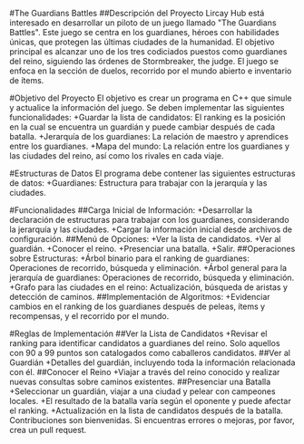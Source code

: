 #The Guardians Battles
##Descripción del Proyecto
Lircay Hub está interesado en desarrollar un piloto de un juego llamado "The Guardians Battles". Este juego se centra en los guardianes, héroes con habilidades únicas, que protegen las últimas ciudades de la humanidad. El objetivo principal es alcanzar uno de los tres codiciados puestos como guardianes del reino, siguiendo las órdenes de Stormbreaker, the judge. El juego se enfoca en la sección de duelos, recorrido por el mundo abierto e inventario de ítems.

#Objetivo del Proyecto
El objetivo es crear un programa en C++ que simule y actualice la información del juego. Se deben implementar las siguientes funcionalidades:
+Guardar la lista de candidatos: El ranking es la posición en la cual se encuentra un guardián y puede cambiar después de cada batalla.
+Jerarquía de los guardianes: La relación de maestro y aprendices entre los guardianes.
+Mapa del mundo: La relación entre los guardianes y las ciudades del reino, así como los rivales en cada viaje.

#Estructuras de Datos
El programa debe contener las siguientes estructuras de datos:
+Guardianes: Estructura para trabajar con la jerarquía y las ciudades.

#Funcionalidades
##Carga Inicial de Información:
+Desarrollar la declaración de estructuras para trabajar con los guardianes, considerando la jerarquía y las ciudades.
+Cargar la información inicial desde archivos de configuración.
##Menú de Opciones:
+Ver la lista de candidatos.
+Ver al guardián.
+Conocer el reino.
+Presenciar una batalla.
+Salir.
##Operaciones sobre Estructuras:
+Árbol binario para el ranking de guardianes: Operaciones de recorrido, búsqueda y eliminación.
+Árbol general para la jerarquía de guardianes: Operaciones de recorrido, búsqueda y eliminación.
+Grafo para las ciudades en el reino: Actualización, búsqueda de aristas y detección de caminos.
##Implementación de Algoritmos:
+Evidenciar cambios en el ranking de los guardianes después de peleas, ítems y recompensas, y el recorrido por el mundo.

#Reglas de Implementación
##Ver la Lista de Candidatos
+Revisar el ranking para identificar candidatos a guardianes del reino. Solo aquellos con 90 a 99 puntos son catalogados como caballeros candidatos.
##Ver al Guardián
+Detalles del guardián, incluyendo toda la información relacionada con él.
##Conocer el Reino
+Viajar a través del reino conocido y realizar nuevas consultas sobre caminos existentes.
##Presenciar una Batalla
+Seleccionar un guardián, viajar a una ciudad y pelear con campeones locales.
+El resultado de la batalla varía según el oponente y puede afectar el ranking.
+Actualización en la lista de candidatos después de la batalla.
Contribuciones son bienvenidas. Si encuentras errores o mejoras, por favor, crea un pull request.

